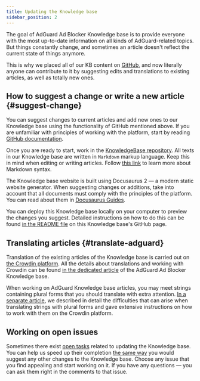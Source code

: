 ```yaml
---
title: Updating the Knowledge base
sidebar_position: 2
---
```


The goal of AdGuard Ad Blocker Knowledge base is to provide everyone with the most up-to-date information on all kinds of AdGuard-related topics. But things constantly change, and sometimes an article doesn't reflect the current state of things anymore. 

This is why we placed all of our KB content on [GitHub](https://github.com/AdguardTeam/KnowledgeBase), and now literally anyone can contribute to it by suggesting edits and translations to existing articles, as well as totally new ones. 

## How to suggest a change or write a new article {#suggest-change}
 
You can suggest changes to current articles and add new ones to our Knowledge base using the functionality of GitHub mentioned above.
If you are unfamiliar with principles of working with the platform, start by reading [GitHub documentation](https://docs.github.com/en).

Once you are ready to start, work in the [KnowledgeBase repository](https://github.com/AdguardTeam/KnowledgeBase). All texts in our Knowledge base are written in `Markdown` markup language. Keep this in mind when editing or writing articles. Follow [this link](https://docs.github.com/en/get-started/writing-on-github/getting-started-with-writing-and-formatting-on-github/basic-writing-and-formatting-syntax) to learn more about Markdown syntax.

The Knowledge base website is built using Docusaurus 2 — a modern static website generator. When suggesting changes or additions, take into account that all documents must comply with the principles of the platform. You can read about them in [Docusaurus Guides](https://docusaurus.io/docs/category/guides).

You can deploy this Knowledge base locally on your computer to preview the changes you suggest. Detailed instructions on how to do this can be found [in the README file](https://github.com/AdguardTeam/KnowledgeBase#readme) on this Knowledge base's GitHub page.

## Translating articles {#translate-adguard} 

Translation of the existing articles of the Knowledge base is carried out on [the Crowdin platform](https://crowdin.com/profile/adguard). All the details about translations and working with Crowdin can be found [in the dedicated article](../../translate/guidelines) of the AdGuard Ad Blocker Knowledge base.

When working on AdGuard Knowledge base articles, you may meet strings containing plural forms that you should translate with extra attention. [In a separate article](../../translate/plural-forms), we described in detail the difficulties that can arise when translating strings with plural forms and gave extensive instructions on how to work with them on the Crowdin platform. 

## Working on open issues

Sometimes there exist [open tasks](https://github.com/AdguardTeam/KnowledgeBase/issues) related to updating the Knowledge base. You can help us speed up their completion [the same way](#suggest-change) you would suggest any other changes to the Knowledge base. Choose any issue that you find appealing and start working on it. If you have any questions — you can ask them right in the comments to that issue.